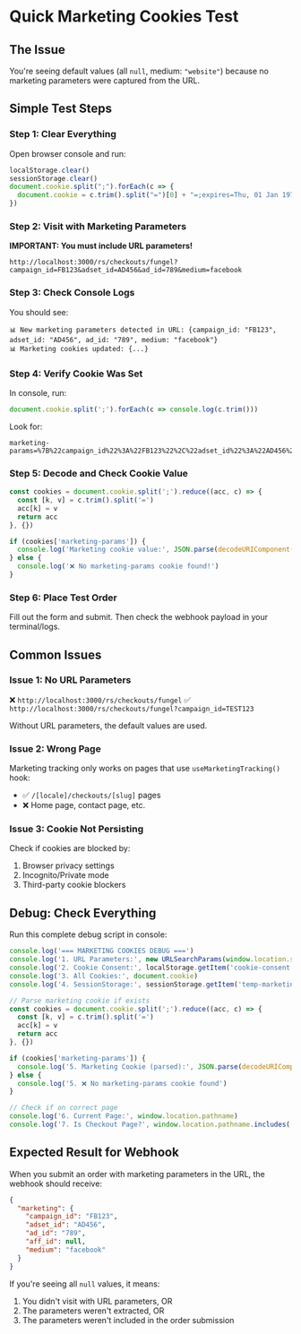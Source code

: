 # Quick Marketing Cookies Test

## The Issue
You're seeing default values (all `null`, medium: `"website"`) because no marketing parameters were captured from the URL.

## Simple Test Steps

### Step 1: Clear Everything
Open browser console and run:
```javascript
localStorage.clear()
sessionStorage.clear()
document.cookie.split(";").forEach(c => {
  document.cookie = c.trim().split("=")[0] + "=;expires=Thu, 01 Jan 1970 00:00:00 UTC;path=/"
})
```

### Step 2: Visit with Marketing Parameters
**IMPORTANT: You must include URL parameters!**

```
http://localhost:3000/rs/checkouts/fungel?campaign_id=FB123&adset_id=AD456&ad_id=789&medium=facebook
```

### Step 3: Check Console Logs
You should see:
```
📊 New marketing parameters detected in URL: {campaign_id: "FB123", adset_id: "AD456", ad_id: "789", medium: "facebook"}
📊 Marketing cookies updated: {...}
```

### Step 4: Verify Cookie Was Set
In console, run:
```javascript
document.cookie.split(';').forEach(c => console.log(c.trim()))
```

Look for:
```
marketing-params=%7B%22campaign_id%22%3A%22FB123%22%2C%22adset_id%22%3A%22AD456%22...
```

### Step 5: Decode and Check Cookie Value
```javascript
const cookies = document.cookie.split(';').reduce((acc, c) => {
  const [k, v] = c.trim().split('=')
  acc[k] = v
  return acc
}, {})

if (cookies['marketing-params']) {
  console.log('Marketing cookie value:', JSON.parse(decodeURIComponent(cookies['marketing-params'])))
} else {
  console.log('❌ No marketing-params cookie found!')
}
```

### Step 6: Place Test Order
Fill out the form and submit. Then check the webhook payload in your terminal/logs.

## Common Issues

### Issue 1: No URL Parameters
❌ `http://localhost:3000/rs/checkouts/fungel`
✅ `http://localhost:3000/rs/checkouts/fungel?campaign_id=TEST123`

Without URL parameters, the default values are used.

### Issue 2: Wrong Page
Marketing tracking only works on pages that use `useMarketingTracking()` hook:
- ✅ `/[locale]/checkouts/[slug]` pages
- ❌ Home page, contact page, etc.

### Issue 3: Cookie Not Persisting
Check if cookies are blocked by:
1. Browser privacy settings
2. Incognito/Private mode
3. Third-party cookie blockers

## Debug: Check Everything
Run this complete debug script in console:

```javascript
console.log('=== MARKETING COOKIES DEBUG ===')
console.log('1. URL Parameters:', new URLSearchParams(window.location.search).toString())
console.log('2. Cookie Consent:', localStorage.getItem('cookie-consent'))
console.log('3. All Cookies:', document.cookie)
console.log('4. SessionStorage:', sessionStorage.getItem('temp-marketing-params'))

// Parse marketing cookie if exists
const cookies = document.cookie.split(';').reduce((acc, c) => {
  const [k, v] = c.trim().split('=')
  acc[k] = v
  return acc
}, {})

if (cookies['marketing-params']) {
  console.log('5. Marketing Cookie (parsed):', JSON.parse(decodeURIComponent(cookies['marketing-params'])))
} else {
  console.log('5. ❌ No marketing-params cookie found')
}

// Check if on correct page
console.log('6. Current Page:', window.location.pathname)
console.log('7. Is Checkout Page?', window.location.pathname.includes('/checkouts/'))
```

## Expected Result for Webhook

When you submit an order with marketing parameters in the URL, the webhook should receive:

```json
{
  "marketing": {
    "campaign_id": "FB123",
    "adset_id": "AD456", 
    "ad_id": "789",
    "aff_id": null,
    "medium": "facebook"
  }
}
```

If you're seeing all `null` values, it means:
1. You didn't visit with URL parameters, OR
2. The parameters weren't extracted, OR
3. The parameters weren't included in the order submission
